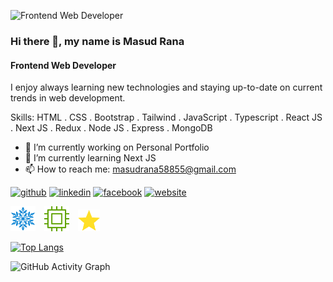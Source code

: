 ![Frontend Web Developer](https://media.licdn.com/dms/image/D5616AQEoA11W52HWfw/profile-displaybackgroundimage-shrink_350_1400/0/1674132564915?e=1705536000&v=beta&t=E8RdbkeKxDp4Wj8y1WvB5sn3RbpP4tAkAW8jQlEHoIk)
### Hi there 👋, my name is Masud Rana
#### Frontend Web Developer

I enjoy always learning new technologies and staying up-to-date on current trends in web development.

Skills: HTML . CSS . Bootstrap . Tailwind . JavaScript . Typescript . React JS . Next JS . Redux . Node JS . Express . MongoDB

- 🔭 I’m currently working on Personal Portfolio 
- 🌱 I’m currently learning Next JS 
- 📫 How to reach me: masudrana58855@gmail.com 


[<img src='https://cdn.jsdelivr.net/npm/simple-icons@3.0.1/icons/github.svg' alt='github' height='40'>](https://github.com/https://github.com/masudrana-1)  [<img src='https://cdn.jsdelivr.net/npm/simple-icons@3.0.1/icons/linkedin.svg' alt='linkedin' height='40'>](https://www.linkedin.com/in/https://www.linkedin.com/in/masudrana87778//)  [<img src='https://cdn.jsdelivr.net/npm/simple-icons@3.0.1/icons/facebook.svg' alt='facebook' height='40'>](https://www.facebook.com/https://www.facebook.com/masud87778/)  [<img src='https://cdn.jsdelivr.net/npm/simple-icons@3.0.1/icons/icloud.svg' alt='website' height='40'>](https://md-masud-rana.netlify.app/)  

<a href='https://archiveprogram.github.com/'><img src='https://raw.githubusercontent.com/acervenky/animated-github-badges/master/assets/acbadge.gif' width='40' height='40'></a> <a href='https://docs.github.com/en/developers'><img src='https://raw.githubusercontent.com/acervenky/animated-github-badges/master/assets/devbadge.gif' width='40' height='40'></a> <a href='https://stars.github.com/'><img src='https://raw.githubusercontent.com/acervenky/animated-github-badges/master/assets/starbadge.gif' width='35' height='35'></a> 

[![Top Langs](https://github-readme-stats.vercel.app/api/top-langs/?username=https://github.com/masudrana-1)](https://github.com/anuraghazra/github-readme-stats)

![GitHub Activity Graph](https://activity-graph.herokuapp.com/graph?username=https://github.com/masudrana-1)  

